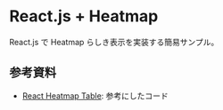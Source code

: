 # React.js + Heatmap

React.js で Heatmap らしき表示を実装する簡易サンプル。

## 参考資料

- [React Heatmap Table][link00]: 参考にしたコード

[link00]: https://codepen.io/tkim90/pen/wvMabdr
